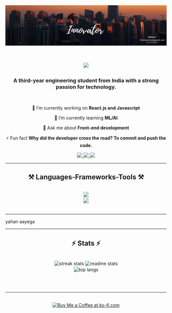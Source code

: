 <div align="center"> <img src="https://raw.githubusercontent.com/SarthakKala/SarthakKala/main/Linkedin Banner.jpeg"> </div>

<h1 align="center">
    <img src="https://readme-typing-svg.herokuapp.com/?font=Righteous&size=35&center=true&vCenter=true&width=500&height=70&duration=4500&lines=Hi+There!+👋;+I'm+Sarthak+Kala!;" />
</h1>

<h3 align="center">A third-year engineering student from India with a strong passion for technology.</h3>

<br/>

<div align="center">
 
 🔭 I’m currently working on **React.js and Javascript**
 
 🌱 I’m currently learning **ML/AI**

💬 Ask me about **Front-end development**

⚡ Fun fact **Why did the developer cross the road? To commit and push the code.**

 </div>
 
<div align="center"> 
  <a href="mailto:35kalasarthak@gmail.com">
    <img src="https://img.shields.io/badge/Gmail-0077B5?style=for-the-badge&logo=gmail&logoColor=white" />
  </a>
  <a href="https://linkedin.com/in/sarthakkala" target="_blank">
    <img src="https://img.shields.io/badge/LinkedIn-0077B5?style=for-the-badge&logo=linkedin&logoColor=white" target="_blank" />
  </a>
  <a href="https://github.com/SarthakKala" target="_blank">
     <img src="https://img.shields.io/badge/Resume-0077B5?style=for-the-badge&logo=todoist&logoColor=white" target="_blank" /> <!-- sqlite, safari, google-chrome are other good icon options -->
  </a>
</div>

 <hr/>
 
<h2 align="center">⚒️ Languages-Frameworks-Tools ⚒️</h2>
<br/>
<div align="center">
    <img src="https://skillicons.dev/icons?i=html,css,bootstrap,tailwind,sass,javascript,jquery,react" /><br>
    <img src="https://skillicons.dev/icons?i=matlab,python,c,mysql,vscode,github,git,figma,illustrator"/><br>
</div>

<br/>
<hr/>

yahan aayega

<hr/>

<h2 align="center">⚡ Stats ⚡</h2>
<br>
<div align=center>
  <img width=390 src="https://github-readme-streak-stats-salesp07.vercel.app/?user=SarthakKala&count_private=true&theme=react&border_radius=10" alt="streak stats"/>
  <img width=390 src="https://github-readme-stats-salesp07.vercel.app/api?username=SarthakKala&count_private=true&show_icons=true&theme=react&rank_icon=github&border_radius=10" alt="readme stats" />
  <br/>
  <img width=325 align="center" src="https://github-readme-stats-salesp07.vercel.app/api/top-langs/?username=SarthakKala&langs_count=8&layout=compact&theme=react&border_radius=10&size_weight=0.5&count_weight=0.5&exclude_repo=github-readme-stats" alt="top langs" />
</div>

<br/><br/>

<hr/>

<br/>

<div align="center">
<a href='https://ko-fi.com/withicecream' target='_blank'><img height='64' style='border:0px;height:64px;' src='https://storage.ko-fi.com/cdn/kofi1.png?v=3' border='0' alt='Buy Me a Coffee at ko-fi.com' /></a>
</div>

<br/>
